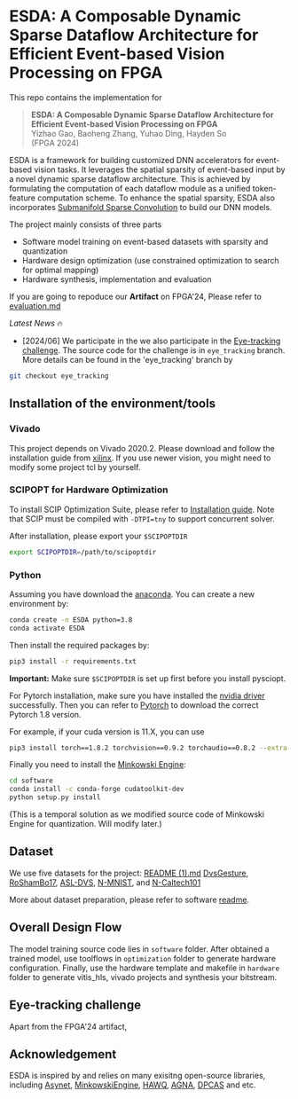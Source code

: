 # ESDA: A Composable Dynamic Sparse Dataflow Architecture for Efficient Event-based Vision Processing on FPGA

This repo contains the implementation for

> **ESDA: A Composable Dynamic Sparse Dataflow Architecture for Efficient Event-based Vision Processing on FPGA**  
> Yizhao Gao, Baoheng Zhang, Yuhao Ding, Hayden So  
> (FPGA 2024)

ESDA is a framework for building customized DNN accelerators for event-based vision tasks. It leverages the spatial sparsity of event-based input by a novel dynamic sparse dataflow architecture. This is achieved by formulating the computation of each dataflow module as a unified token-feature computation scheme. To enhance the spatial sparsity, ESDA also incorporates [Submanifold Sparse Convolution](https://arxiv.org/abs/1706.01307) to build our DNN models. 


The project mainly consists of three parts
- Software model training on event-based datasets with sparsity and quantization 
- Hardware design optimization (use constrained optimization to search for optimal mapping)
- Hardware synthesis, implementation and evaluation



If you are going to repoduce our **Artifact** on FPGA'24, Please refer to [evaluation.md](evaluation.md)

*Latest News* 🔥

- [2024/06] We participate in the we also participate in the [Eye-tracking challenge](https://www.kaggle.com/competitions/event-based-eye-tracking-ais2024). 
The source code for the challenge is in `eye_tracking` branch. 
More details can be found in the 'eye_tracking' branch by 
```bash
git checkout eye_tracking
```

## Installation of the environment/tools

### Vivado
This project depends on Vivado 2020.2. Please download and follow the installation guide from [xilinx](https://www.xilinx.com/support/download/index.html/content/xilinx/en/downloadNav/vivado-design-tools/archive.html).
If you use newer vision, you might need to modify some project tcl by yourself.



### SCIPOPT for Hardware Optimization
To install SCIP Optimization Suite, please refer to [Installation guide](https://www.scipopt.org/doc/html/md_INSTALL.php). Note that SCIP must be compiled with `-DTPI=tny` to support concurrent solver.

After installation, please export your `$SCIPOPTDIR`
```bash
export SCIPOPTDIR=/path/to/scipoptdir
```



### Python

Assuming you have download the [anaconda](https://www.anaconda.com/download). You can create a new environment by:

```bash
conda create -n ESDA python=3.8
conda activate ESDA
```


Then install the required packages by:
```bash
pip3 install -r requirements.txt
```
**Important:** Make sure `$SCIPOPTDIR` is set up first before you install pysciopt.


For Pytorch installation, make sure you have installed the [nvidia driver](https://www.nvidia.com/download/index.aspx) successfully. Then you can refer to [Pytorch](https://pytorch.org/get-started/previous-versions/) to download the correct Pytorch 1.8 version.


For example, if your cuda version is 11.X, you can use
```bash
pip3 install torch==1.8.2 torchvision==0.9.2 torchaudio==0.8.2 --extra-index-url https://download.pytorch.org/whl/lts/1.8/cu111
```

Finally you need to install the [Minkowski Engine](https://github.com/NVIDIA/MinkowskiEngine):
```bash
cd software
conda install -c conda-forge cudatoolkit-dev
python setup.py install
```
(This is a temporal solution as we modified source code of Minkowski Engine for quantization. Will modify later.)



## Dataset 

We use five datasets for the project: [README (1).md](..%2F..%2F..%2FDownloads%2FREADME%20%281%29.md)
[DvsGesture](https://research.ibm.com/interactive/dvsgesture/), 
[RoShamBo17](http://sensors.ini.uzh.ch/databases.html), 
[ASL-DVS](https://github.com/PIX2NVS/NVS2Graph), 
[N-MNIST](https://www.garrickorchard.com/datasets/n-mnist), and 
[N-Caltech101](https://www.garrickorchard.com/datasets/n-caltech101)

More about dataset preparation, please refer to software [readme](software/README.md).


## Overall Design Flow
The model training source code lies in `software` folder. After obtained a trained model, use toolflows in `optimization` folder to generate hardware configuration. Finally, use the hardware template and makefile in `hardware` folder to generate vitis_hls, vivado projects and synthesis your bitstream. 


## Eye-tracking challenge
Apart from the FPGA'24 artifact, 

## Acknowledgement
ESDA is inspired by and relies on many exisitng open-source libraries, including [Asynet](https://github.com/uzh-rpg/rpg_asynet), [MinkowskiEngine](https://github.com/NVIDIA/MinkowskiEngine), [HAWQ](https://github.com/Zhen-Dong/HAWQ), [AGNA](https://github.com/CASR-HKU/AGNA-FCCM2023), [DPCAS](https://github.com/CASR-HKU/DPACS) and etc. 


